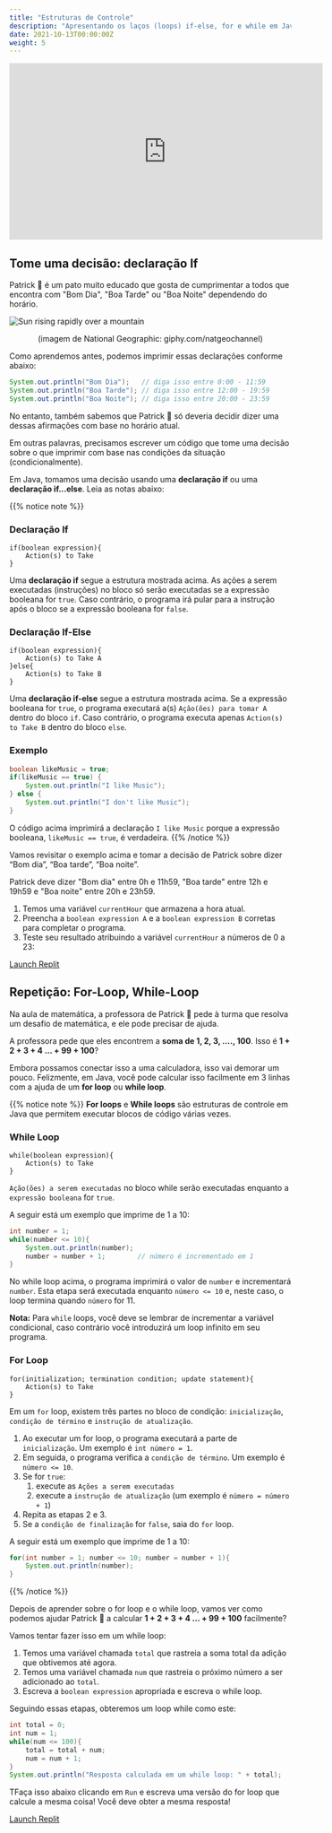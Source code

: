 ```yaml
---
title: "Estruturas de Controle"
description: "Apresentando os laços (loops) if-else, for e while em Java."
date: 2021-10-13T00:00:00Z
weight: 5
---
```


<p style="text-align: center;"><iframe width="560" height="315" src="https://www.youtube.com/embed/X8HzOuCel9A" frameborder="0" allow="accelerometer; autoplay; clipboard-write; encrypted-media; gyroscope; picture-in-picture" allowfullscreen></iframe></p>

## Tome uma decisão: declaração If

Patrick 🐥 é um pato muito educado que gosta de cumprimentar a todos que encontra com "Bom Dia", "Boa Tarde" ou "Boa Noite" dependendo do horário.

![Sun rising rapidly over a mountain](https://media.giphy.com/media/hpWrLS1RDBd5pwkgjy/giphy.gif)
<p style="text-align: center;">(imagem de National Geographic: giphy.com/natgeochannel)</p>

Como aprendemos antes, podemos imprimir essas declarações conforme abaixo:

```java
System.out.println("Bom Dia");   // diga isso entre 0:00 - 11:59
System.out.println("Boa Tarde"); // diga isso entre 12:00 - 19:59
System.out.println("Boa Noite"); // diga isso entre 20:00 - 23:59
```

No entanto, também sabemos que Patrick 🐥 só deveria decidir dizer uma dessas afirmações com base no horário atual.

Em outras palavras, precisamos escrever um código que tome uma decisão sobre o que imprimir com base nas condições da situação (condicionalmente).

Em Java, tomamos uma decisão usando uma **declaração if** ou uma **declaração if...else**. Leia as notas abaixo:

{{% notice note %}}
### Declaração If

```
if(boolean expression){
    Action(s) to Take
}
```

Uma **declaração if** segue a estrutura mostrada acima. As ações a serem executadas (instruções) no bloco só serão executadas se a expressão booleana for `true`. Caso contrário, o programa irá pular para a instrução após o bloco se a expressão booleana for `false`.
### Declaração If-Else

```
if(boolean expression){
    Action(s) to Take A
}else{
    Action(s) to Take B
}
```

Uma **declaração if-else** segue a estrutura mostrada acima. Se a expressão booleana for `true`, o programa executará a(s) `Ação(ões) para tomar A` dentro do bloco `if`. Caso contrário, o programa executa apenas `Action(s) to Take B` dentro do bloco `else`.

### Exemplo

```java
boolean likeMusic = true;
if(likeMusic == true) {
    System.out.println("I like Music");
} else {
    System.out.println("I don't like Music");
}
```

O código acima imprimirá a declaração `I like Music` porque a expressão booleana, `likeMusic == true`, é verdadeira.
{{% /notice %}}

Vamos revisitar o exemplo acima e tomar a decisão de Patrick sobre dizer “Bom dia”, “Boa tarde”, “Boa noite”.

Patrick deve dizer "Bom dia" entre 0h e 11h59, "Boa tarde" entre 12h e 19h59 e "Boa noite" entre 20h e 23h59.

1. Temos uma variável `currentHour` que armazena a hora atual.
2. Preencha a `boolean expression A` e a `boolean expression B` corretas para completar o programa.
3. Teste seu resultado atribuindo a variável `currentHour` a números de 0 a 23:

<a class="my-2 mx-4 btn btn-info" href="https://replit.com/@nuevofoundation/JavaBasicsIfStatement" target="_blank">Launch Replit</a>

## Repetição: For-Loop, While-Loop

Na aula de matemática, a professora de Patrick 🐥 pede à turma que resolva um desafio de matemática, e ele pode precisar de ajuda.

A professora pede que eles encontrem a **soma de 1, 2, 3, ...., 100**. Isso é **1 + 2 + 3 + 4 ... + 99 + 100**?

Embora possamos conectar isso a uma calculadora, isso vai demorar um pouco. Felizmente, em Java, você pode calcular isso facilmente em 3 linhas com a ajuda de um **for loop** ou **while loop**.

{{% notice note %}}
**For loops** e **While loops** são estruturas de controle em Java que permitem executar blocos de código várias vezes.

### While Loop

```
while(boolean expression){
    Action(s) to Take
}
```

`Ação(ões) a serem executadas` no bloco while serão executadas enquanto a `expressão booleana` for `true`.

A seguir está um exemplo que imprime de 1 a 10:

```java
int number = 1;
while(number <= 10){
    System.out.println(number);
    number = number + 1;        // número é incrementado em 1
}
```

No while loop acima, o programa imprimirá o valor de `number` e incrementará `number`. Esta etapa será executada enquanto `número <= 10` e, neste caso, o loop termina quando `número` for 11.

**Nota:** Para `while` loops, você deve se lembrar de incrementar a variável condicional, caso contrário você introduzirá um loop infinito em seu programa.

### For Loop

```
for(initialization; termination condition; update statement){
    Action(s) to Take
}
```

Em um `for` loop, existem três partes no bloco de condição: `inicialização`, `condição de término` e `instrução de atualização`.

1. Ao executar um for loop, o programa executará a parte de `inicialização`. Um exemplo é `int número = 1`.
2. Em seguida, o programa verifica a `condição de término`. Um exemplo é `número <= 10`.
3. Se for `true`:
    1. execute as `Ações a serem executadas`
    2. execute a `instrução de atualização` (um exemplo é `número = número + 1`)
4. Repita as etapas 2 e 3.
5. Se a `condição de finalização` for `false`, saia do `for` loop.

A seguir está um exemplo que imprime de 1 a 10:

```java
for(int number = 1; number <= 10; number = number + 1){
    System.out.println(number);
}
```

{{% /notice %}}

Depois de aprender sobre o for loop e o while loop, vamos ver como podemos ajudar Patrick 🐥 a calcular **1 + 2 + 3 + 4 ... + 99 + 100** facilmente?

Vamos tentar fazer isso em um while loop:

1. Temos uma variável chamada `total` que rastreia a soma total da adição que obtivemos até agora.
2. Temos uma variável chamada `num` que rastreia o próximo número a ser adicionado ao `total`.
3. Escreva a `boolean expression` apropriada e escreva o while loop.

Seguindo essas etapas, obteremos um loop while como este:

```java
int total = 0;
int num = 1;
while(num <= 100){
    total = total + num;
    num = num + 1;
}
System.out.println("Resposta calculada em um while loop: " + total);
```

TFaça isso abaixo clicando em `Run` e escreva uma versão do for loop que calcule a mesma coisa! Você deve obter a mesma resposta!

<a class="my-2 mx-4 btn btn-info" href="https://replit.com/@nuevofoundation/JavaBasicsForWhile" target="_blank">Launch Replit</a>
